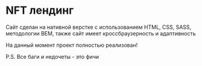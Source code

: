 # NFT лендинг

Сайт сделан на нативной верстке с использованием HTML, CSS, SASS, методологии BEM, также сайт имеет кроссбраузерность и адаптивность

На данный момент проект полностью реализован!

P.S. Все баги и недочеты - это фичи
